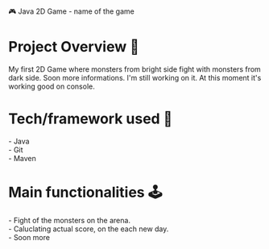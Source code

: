 🎮 Java 2D Game - name of the game

<h1>Project Overview 🎨</h1>

My first 2D Game where monsters from bright side fight with monsters from dark side. Soon more informations.
I'm still working on it. At this moment it's working good on console.

<h1>Tech/framework used 🧰</h1>
- Java
<br>
- Git
<br>
- Maven
<br>

<h1>Main functionalities 🕹️ </h1>
- Fight of the monsters on the arena.
<br>
- Caluclating actual score, on the each new day.
<br>
- Soon more
